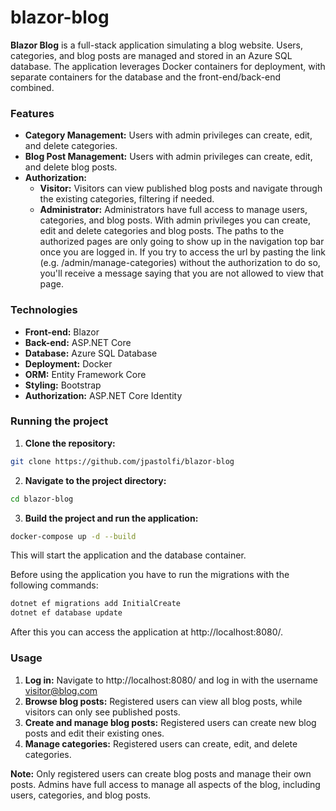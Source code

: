 # blazor-blog

**Blazor Blog** is a full-stack application simulating a blog website. Users, categories, and blog posts are managed and stored in an Azure SQL database. The application leverages Docker containers for deployment, with separate containers for the database and the front-end/back-end combined.

### Features

* **Category Management:** Users with admin privileges can create, edit, and delete categories.
* **Blog Post Management:** Users with admin privileges can create, edit, and delete blog posts. 
* **Authorization:** 
    * **Visitor:** Visitors can view published blog posts and navigate through the existing categories, filtering if needed.
    * **Administrator:** Administrators have full access to manage users, categories, and blog posts. With admin privileges you can create, edit and delete categories and blog posts. The paths to the authorized pages are only going to show up in the navigation top bar once you are logged in. If you try to access the url by pasting the link (e.g. /admin/manage-categories) without the authorization to do so, you'll receive a message saying that you are not allowed to view that page.

### Technologies

* **Front-end:** Blazor
* **Back-end:** ASP.NET Core
* **Database:** Azure SQL Database
* **Deployment:** Docker
* **ORM:** Entity Framework Core
* **Styling:** Bootstrap
* **Authorization:** ASP.NET Core Identity

### Running the project
1. **Clone the repository:**

```bash
git clone https://github.com/jpastolfi/blazor-blog
```

2. **Navigate to the project directory:**

```bash
cd blazor-blog
```

3. **Build the project and run the application:**

```bash
docker-compose up -d --build
```

This will start the application and the database container. 

Before using the application you have to run the migrations with the following commands:
```bash
dotnet ef migrations add InitialCreate
dotnet ef database update
```

After this you can access the application at http://localhost:8080/.

### Usage

1. **Log in:** Navigate to http://localhost:8080/ and log in with the username visitor@blog.com
2. **Browse blog posts:** Registered users can view all blog posts, while visitors can only see published posts.
3. **Create and manage blog posts:** Registered users can create new blog posts and edit their existing ones.
4. **Manage categories:** Registered users can create, edit, and delete categories.

**Note:** Only registered users can create blog posts and manage their own posts. Admins have full access to manage all aspects of the blog, including users, categories, and blog posts.
